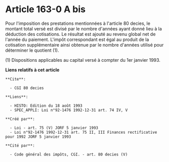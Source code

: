 # Article 163-0 A bis

Pour l'imposition des prestations mentionnées à l'article 80 decies, le montant total versé est divisé par le nombre d'années
ayant donné lieu à la déduction des cotisations. Le résultat est ajouté au revenu global net de l'année du paiement. L'impôt
correspondant est égal au produit de la cotisation supplémentaire ainsi obtenue par le nombre d'années utilisé pour
déterminer le quotient (1).

(1) Dispositions applicables au capital versé à compter du 1er janvier 1993.

**Liens relatifs à cet article**

	**Cite**:

	  - CGI 80 decies

	**Liens**:

	  - HISTO: Edition du 18 août 1993
	  - SPEC_APPLI: Loi n°92-1476 1992-12-31 art. 74 IV, V

	**Créé par**:

	  - Loi - art. 75 (V) JORF 5 janvier 1993
	  - Loi n°92-1476 1992-12-31 art. 75 II, III Finances rectificative pour 1992 JORF 5 janvier 1993

	**Cité par**:

	  - Code général des impôts, CGI. - art. 80 decies (V)
